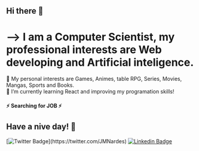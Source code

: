 ## Hi there 👋

# --> I am a Computer Scientist, my professional interests are Web developing and Artificial inteligence.<br />


🔭 My personal interests are Games, Animes, table RPG,  Series, Movies, Mangas, Sports and Books.<br />
🌱 I’m currently learning React and improving my programation skills!<br />

#### ⚡ Searching for JOB ⚡ <br />


## Have a nive day! 👋 <br />

[![Twitter Badge](https://img.shields.io/badge/-Twitter-1ca0f1?style=flat-square&labelColor=1ca0f1&logo=twitter&logoColor=white&link=https://twitter.com/felipefialho_)](https://twitter.com/JMNardes)
[![Linkedin Badge](https://img.shields.io/badge/-LinkedIn-blue?style=flat-square&logo=Linkedin&logoColor=white&link=https://www.linkedin.com/in/felipefialho)](https://www.linkedin.com/in/jmnardes/)
